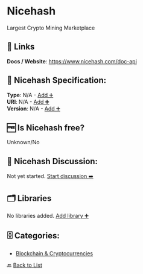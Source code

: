 # Nicehash

Largest Crypto Mining Marketplace

##  🔗 Links
**Docs / Website**: https://www.nicehash.com/doc-api

## 🧬 Nicehash Specification:
**Type**: N/A - [Add ➕](https://github.com/apis-list/apis-list/edit/main/apis/nicehash/nicehash.yaml)  
**URI**: N/A - [Add ➕](https://github.com/apis-list/apis-list/edit/main/apis/nicehash/nicehash.yaml)  
**Version**: N/A - [Add ➕](https://github.com/apis-list/apis-list/edit/main/apis/nicehash/nicehash.yaml)

## 🆓 Is Nicehash free?
 Unknown/No 

## 💬 Nicehash Discussion:
Not yet started. [Start discussion ➡️](https://github.com/apis-list/apis-list/discussions/new)

## 🗂️ Libraries

No libraries added. [Add library ➕](https://github.com/apis-list/apis-list/edit/main/apis/nicehash/nicehash.yaml)    


## 🗄️ Categories:
- [Blockchain & Cryptocurrencies](https://github.com/apis-list/apis-list#blockchain--cryptocurrencies-)

🔙  [Back to List](https://github.com/apis-list/apis-list)
